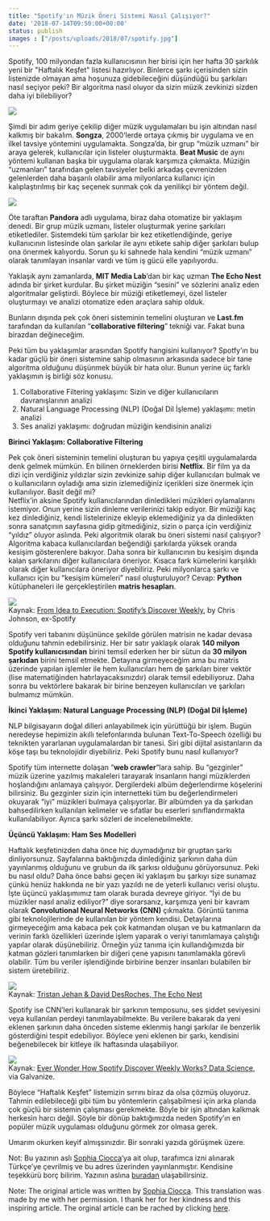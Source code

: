 ```yaml
---
title: "Spotify'ın Müzik Öneri Sistemi Nasıl Çalışıyor?"
date: '2018-07-14T09:50:00+00:00'
status: publish
images : ["/posts/uploads/2018/07/spotify.jpg"]
---
```

Spotify, 100 milyondan fazla kullanıcısının her birisi için her hafta 30 şarkılık yeni bir "Haftalık Keşfet" listesi hazırlıyor. Binlerce şarkı içerisinden sizin listenizde olmayan ama hoşunuza gidebileceğini düşündüğü bu şarkıları nasıl seçiyor peki? Bir algoritma nasıl oluyor da sizin müzik zevkinizi sizden daha iyi bilebiliyor?

![](../../../uploads/2018/07/spotify.jpg#mid#mid)

Şimdi bir adım geriye çekilip diğer müzik uygulamaları bu işin altından nasıl kalkmış bir bakalım. **Songza**, 2000’lerde ortaya çıkmış bir uygulama ve en ilkel tavsiye yöntemini uygulamakta. Songza’da, bir grup “müzik uzmanı” bir araya gelerek, kullanıcılar için listeler oluşturmakta. **Beat Music** de aynı yöntemi kullanan başka bir uygulama olarak karşımıza çıkmakta. Müziğin “uzmanları” tarafından gelen tavsiyeler belki arkadaş çevrenizden gelenlerden daha başarılı olabilir ama milyonlarca kullanıcı için kalıplaştırılmış bir kaç seçenek sunmak çok da yenilikçi bir yöntem değil.

![](../../../uploads/2018/07/all_apps.png#mid)

Öte taraftan **Pandora** adlı uygulama, biraz daha otomatize bir yaklaşım denedi. Bir grup müzik uzmanı, listeler oluşturmak yerine şarkıları etiketlediler. Sistemdeki tüm şarkılar bir kez etiketlendiğinde, geriye kullanıcının listesinde olan şarkılar ile aynı etikete sahip diğer şarkıları bulup ona önermek kalıyordu. Sorun şu ki sahnede hala kendini “müzik uzmanı” olarak tanımlayan insanlar vardı ve tüm iş gücü elle yapılıyordu.

Yaklaşık aynı zamanlarda, **MIT Media Lab**‘dan bir kaç uzman **The Echo Nest** adında bir şirket kurdular. Bu şirket müziğin “sesini” ve sözlerini analiz eden algoritmalar geliştirdi. Böylece bir müziği etiketlemeyi, özel listeler oluşturmayı ve analizi otomatize eden araçlara sahip olduk.

Bunların dışında pek çok öneri sisteminin temelini oluşturan ve **Last.fm** tarafından da kullanılan “**collaborative filtering**” tekniği var. Fakat buna birazdan değineceğim.

Peki tüm bu yaklaşımlar arasından Spotify hangisini kullanıyor? Spotfy’ın bu kadar güçlü bir öneri sistemine sahip olmasının arkasında sadece bir tane algoritma olduğunu düşünmek büyük bir hata olur. Bunun yerine üç farklı yaklaşımın iş birliği söz konusu.

1. Collaborative Filtering yaklaşımı: Sizin ve diğer kullanıcıların davranışlarının analizi
2. Natural Language Processing (NLP) (Doğal Dil İşleme) yaklaşımı: metin analizi
3. Ses analizi yaklaşımı: doğrudan müziğin kendisinin analizi

**Birinci Yaklaşım: Collaborative Filtering**

Pek çok öneri sisteminin temelini oluşturan bu yapıya çeşitli uygulamalarda denk gelmek mümkün. En bilinen örneklerden birisi **Netflix**. Bir film ya da dizi için verdiğiniz yıldızlar sizin zevkinize sahip diğer kullanıcıları bulmak ve o kullanıcıların oyladığı ama sizin izlemediğiniz içerikleri size önermek için kullanılıyor. Basit değil mi?  
Netflix’in aksine Spotify kullanıcılarından dinledikleri müzikleri oylamalarını istemiyor. Onun yerine sizin dinleme verilerinizi takip ediyor. Bir müziği kaç kez dinlediğiniz, kendi listelerinize ekleyip eklemediğiniz ya da dinledikten sonra sanatçının sayfasına gidip gitmediğiniz, sizin o parça için verdiğiniz “yıldız” oluyor aslında. Peki algoritmik olarak bu öneri sistemi nasıl çalışıyor?  
Algoritma kabaca kullanıcılardan beğendiği şarkılarda yüksek oranda kesişim gösterenlere bakıyor. Daha sonra bir kullanıcının bu kesişim dışında kalan şarkılarını diğer kullanıcılara öneriyor. Kısaca fark kümelerini karşılıklı olarak diğer kullanıcılara öneriyor diyebiliriz. Peki milyonlarca şarkı ve kullanıcı için bu “kesişim kümeleri” nasıl oluşturuluyor? Cevap: **Python** kütüphaneleri ile gerçekleştirilen **matris hesapları**.

![](../../../uploads/2018/07/user_song_matrix.png#mid)  
Kaynak: [From Idea to Execution: Spotify’s Discover Weekly](https://www.slideshare.net/MrChrisJohnson/from-idea-to-execution-spotifys-discover-weekly/31-1_0_0_0_1), by Chris Johnson, ex-Spotify

Spotify veri tabanını düşününce şekilde görülen matrisin ne kadar devasa olduğunu tahmin edebilirsiniz. Her bir satır yaklaşık olarak **140 milyon Spotify kullanıcısından** birini temsil ederken her bir sütun da **30 milyon şarkıdan** birini temsil etmekte. Detayına girmeyeceğim ama bu matris üzerinde yapılan işlemler ile hem kullanıcıları hem de şarkıları birer vektör (lise matematiğinden hatırlayacaksınızdır) olarak temsil edebiliyoruz. Daha sonra bu vektörlere bakarak bir birine benzeyen kullanıcıları ve şarkıları bulmamız mümkün.  
  
**İkinci Yaklaşım: Natural Language Processing (NLP) (Doğal Dil İşleme)**  

NLP bilgisayarın doğal dilleri anlayabilmek için yürüttüğü bir işlem. Bugün neredeyse hepimizin akıllı telefonlarında bulunan Text-To-Speech özelliği bu teknikten yararlanan uygulamalardan bir tanesi. Siri gibi dijital asistanların da köşe taşı bu teknolojidir diyebiliriz. Peki Spotify bunu nasıl kullanıyor?

Spotify tüm internette dolaşan “**web crawler**“lara sahip. Bu “gezginler” müzik üzerine yazılmış makaleleri tarayarak insanların hangi müziklerden hoşlandığını anlamaya çalışıyor. Dergilerdeki albüm değerlendirme köşelerini bilirsiniz. Bu gezginler sizin için internetteki tüm bu değerlendirmeleri okuyarak “iyi” müzikleri bulmaya çalışıyorlar. Bir albümden ya da şarkıdan bahsedilirken kullanılan kelimeler ve sıfatlar bu eserleri sınıflandırmakta kullanılabiliyor. Ayrıca şarkı sözleri de incelenebilmekte.

**Üçüncü Yaklaşım: Ham Ses Modelleri**  

Haftalık keşfetinizden daha önce hiç duymadığınız bir gruptan şarkı dinliyorsunuz. Sayfalarına baktığınızda dinlediğiniz şarkının daha dün yayınlanmış olduğunu ve grubun da ilk şarkısı olduğunu görüyorsunuz. Peki bu nasıl oldu? Daha önce bahsi geçen iki yaklaşım bu şarkıyı size sunamaz çünkü henüz hakkında ne bir yazı yazıldı ne de yeterli kullanıcı verisi oluştu. İşte üçüncü yaklaşımımız tam olarak burada devreye giriyor. “İyi de bu müzikler nasıl analiz ediliyor?” diye sorarsanız, karşımıza yeni bir kavram olarak **Convolutional Neural Networks (CNN)** çıkmakta. Görüntü tanıma gibi teknolojilerinde de kullanılan bir yöntem kendisi. Detaylarına girmeyeceğim ama kabaca pek çok katmandan oluşan ve bu katmanların da verinin farklı özellikleri üzerinde işlem yaparak o veriyi tanımlamaya çalıştığı yapılar olarak düşünebiliriz. Örneğin yüz tanıma için kullandığımızda bir katman gözleri tanımlarken bir diğeri çene yapısını tanımlamakla görevli olabilir. Tüm bu veriler işlendiğinde birbirine benzer insanları bulabilen bir sistem üretebiliriz.

![](../../../uploads/2018/07/sound_analyze.png#mid)  
Kaynak: [Tristan Jehan &amp; David DesRoches, The Echo Nest](http://docs.echonest.com.s3-website-us-east-1.amazonaws.com/_static/AnalyzeDocumentation.pdf)

Spotify ise CNN’leri kullanarak bir şarkının temposunu, ses şiddet seviyesini veya kullanılan perdeyi tanımlayabilmekte. Bu verilere bakarak da yeni eklenen şarkının daha önceden sisteme eklenmiş hangi şarkılar ile benzerlik gösterdiğini tespit edebiliyor. Böylece yeni eklenen bir şarkı, kendisini beğenebilecek bir kitleye ilk haftasında ulaşabiliyor.

![](../../../uploads/2018/07/backend.png#mid)  
Kaynak: [Ever Wonder How Spotify Discover Weekly Works? Data Science](http://blog.galvanize.com/spotify-discover-weekly-data-science/), via Galvanize.

Böylece “Haftalık Keşfet” listemizin sırrını biraz da olsa çözmüş oluyoruz. Tahmin edilebileceği gibi tüm bu yöntemlerin çalışabilmesi için arka planda çok güçlü bir sistemin çalışması gerekmekte. Böyle bir işin altından kalkmak herkesin harcı değil. Şöyle bir dönüp baktığımızda neden Spotify’ın en popüler müzik uygulaması olduğunu görmek zor olmasa gerek.

Umarım okurken keyif almışsınızdır. Bir sonraki yazıda görüşmek üzere.

Not: Bu yazının aslı [Sophia Ciocca](http://sophiaciocca.com/)‘ya ait olup, tarafımca izni alınarak Türkçe’ye çevrilmiş ve bu adres üzerinden yayınlanmıştır. Kendisine teşekkürü borç bilirim. Yazının aslına [buradan](https://medium.com/s/story/spotifys-discover-weekly-how-machine-learning-finds-your-new-music-19a41ab76efe) ulaşabilirsiniz.

Note: The original article was written by [Sophia Ciocca](http://sophiaciocca.com/). This translation was made by me with her permission. I thank her for her kindness and this inspiring article. The orginal article can be rached by clicking [here](https://medium.com/s/story/spotifys-discover-weekly-how-machine-learning-finds-your-new-music-19a41ab76efe).